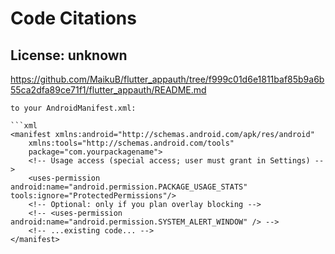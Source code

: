# Code Citations

## License: unknown
https://github.com/MaikuB/flutter_appauth/tree/f999c01d6e1811baf85b9a6b55ca2dfa89ce71f1/flutter_appauth/README.md

```
to your AndroidManifest.xml:

```xml
<manifest xmlns:android="http://schemas.android.com/apk/res/android"
    xmlns:tools="http://schemas.android.com/tools"
    package="com.yourpackagename">
    <!-- Usage access (special access; user must grant in Settings) -->
    <uses-permission android:name="android.permission.PACKAGE_USAGE_STATS" tools:ignore="ProtectedPermissions"/>
    <!-- Optional: only if you plan overlay blocking -->
    <!-- <uses-permission android:name="android.permission.SYSTEM_ALERT_WINDOW" /> -->
    <!-- ...existing code... -->
</manifest>
```

